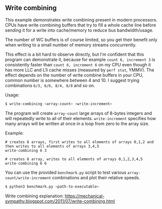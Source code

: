 ## Write combining
This example demonstrates write combining present in modern processors.
CPUs have write combining buffers that try to fill a whole cache line before sending it for a write into cache/memory
to reduce bus bandwidth/usage.

The number of WC buffers is of course limited, so you get their benefit only when writing to a small number of 
memory streams concurrently.

This effect is a bit hard to observe directly, but I'm confident that this program can demonstrate it,
because for example `count 6, increment 3` is consistently faster than `count 6, increment 6` on my CPU
even though it has more LLC and L1i cache misses (measured by `perf stat`, YMMV). The effect depends on the
number of write combine buffers in your CPU, common number is somewhere between 4 and 10.
I suggest trying combinations `6/3, 6/6, 8/4, 8/8` and so on.

Usage:
```bash
$ write-combining <array-count> <write-increment>
```

The program will create `array-count` large arrays of 8-bytes integers and will repeatedly write to all of their elements.
`write-increment` specifies how many arrays will be written at once in a loop from zero to the array size.

Example:
```
# creates 6 arrays, first writes to all elements of arrays 0,1,2 and then writes to all elements of arrays 3,4,5
write-combining 6 3

# creates 6 array, writes to all elements of arrays 0,1,2,3,4,5
write-combining 6 6 
```

You can use the provided `benchmark.py` script to test various `array-count/write-increment` combinations
and plot their relative speeds.

```bash
$ python3 benchmark.py <path-to-executable>
```

Write combining explanation:
https://mechanical-sympathy.blogspot.com/2011/07/write-combining.html
